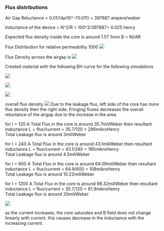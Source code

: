### Flux distributions

Air Gap Reluctance = 0.01/(4*pi*10^-7*0.01*1) = 397887 ampere/weber

Inductance of the device = N^2/R = 100^2/397887= 0.025 henry

Expected flux density inside the core is around 1.5T from B = NI/AR


Flux Distribution for relative permeability 1000
![](https://lh3.googleusercontent.com/RQH6hYMQvvJkhbi4plGyIOxLzjwEuU0eLla6HQdSRxiOB-OkTi-78sjqE4CjuyQO2KuJ-RE5Ks2Z6mMloC1aG4ph04YlZF5SnfnG62QrvuH3eT38TH508-pWXfP8M5ho_mEv_gZOxJreyBGzTr9BbZoxawT901Gv__vhYYROuGW5Svgg4RB1hh_5l0W7nsj8qZrTFfGC3P1BEdNk-FNaC7epP7ItRZFat9b2goo6o4NTIr6A0gZ5z6N1OF4G9ap19H8uNU9Ti7TP_kYsjXHEZFUmCldHnT4K5_r2txlTyEAWs2V1WQhAY2QmR2hTbu-3mrrRdWlvXJGVT7xjJhyEcwxUDkj0gLQ6ULb-talofRcHfFi8kaDo9Glw1ie_G7PRs09zwtgj0QiDmgNTqz1c-gEbbwW_3ApgM8RWVj1pAAQn5_hkBq5T9v3cV9bVA40JIJk1B-QoAzX6wDNKZDylOma1_uV8ppsU4mUBg9oZI_pZtB3Y-mIRK440nisHQZtzXD0zvylXkj4uuBD2n9xdK9fDwMnbqtb986JJhjwZuh5xw6rrjMbx2QU6Uj0s7LLIoaDDrPyFQy36Fy6zCqzOpEYE4tuC9Ua6nX3y-jJpGQ=w1503-h642-no)

Flux Density across the airgap is
![](https://lh3.googleusercontent.com/01-yG021bQJHc17siDxAsOzbesfsFjsHejTmnWwN_n4LjiLbuvHECZ3MDBm_iBoY7n8U08PcjOeYREMWg8gBsLU8IXf_e-v5JPgIg4bIQok7TooykpEcKpe9eI-516HrZrI0sjFBF8Xx-wW1P6PkptBarba2Db3y_Krqj0bqwXrLslbxnVgn63UBZoDUGknKXgMqE6w5vnTq08HMLFq5Bg1Aeispgwl9X1yDSOdQkp8w8oXD0nWZVDkB0QXgEYpZN8Ensho7yflHqF6TUvd9vf4Sd9eO5FPrq_WsuxgyXQynWnM-MRNvPR1Y4IWraDjQmlXad_XBNQgrPy5C5KbCBjLkJQ6FgdsJG5fGwKKz3hVmP82bwy3db8NpL87QmQKEJok1C4UMoMg0tOolasKZ3ZO4VnwNW5yvdxLEsqxZRsiyBrmgnY_VTXG8VDoZbGN3sbT3vTUGR1aEwzwA0FvByE8yWamZjhv5RtOavXMUrZiumFeDEZ5wGFmXii2PJnSo4-HuLK1i5tg_bXAouBsZlj2tCGoVQnDI1kZ-1SplFuXQ_MBJ_DEDmxKLyw1xGNqIhGFm0_-r6szz0SyXeFVvq2BrEnCX65zZt07UxXMSJg=w1703-h642-no)

Created material with the following BH curve for the following simulations 


 ![](https://lh3.googleusercontent.com/SGSqnUIOveHKzROF8FpCM7t90RwT4Qp_ELWMLrOsexJ8ZUe-mMgt9h49_cwlldoBkxaUlX6F4g-CXQnxNVrgvcGxuZ2usn6YZ6N15JoYFXSkkp8VyZcfi-KqkjM6ThYbWcJEgKAsalOgyECpOOf13F4LNz3I89iLT7MEqfbuv3k63_OmGerPe1S_jEStFj2ZPYUtoqCU3GepJOKlL9zFNa02L47WBOeFmQN8ksQZFrLeejWqv6e2JF0Oda3s3IAL2zaPJibKEYB3AQE6k53TnrLrTMMgc2nssZ6algKwVDOlpTyio2FIQs7B-sSkqwmKNJ3KOZ8JAuVdH_WCnLQER83teDhr8xsNFDd33iZEKRVU2DqTMlmpBh9KDBJRlox-iENPQ1uu-FwFTEBcVGVAQiWVTrl38foPb9IqL0hYXjVLvDnrcVMxjY6iczXlWYCrf3JyjMvMSdWqER9gCYaGLLEEa4gaHrVr-eN6JyCKYmwteCqWkH1fijSbFIWoulvyt4Cs8r7Ja1y4387Ggx4Owku147wsDWNh0SCSNY1hVurLivCeAydP9mW8xs-7yv9o7eZyrnJ3mTv8o2rdHh9IhNV4ttJff-eTDtnSVUJr2A=w463-h236-no)
 
 ![](https://lh3.googleusercontent.com/Y3H3SkEJbgXYWnfK1hjo5AsrawlV6DufNDLk1Na14U2zEi-__sW457P6VubJcSQl0Tfk9uGXenPFrI36X6Hoo_rP_RJmm-PFs3mriRidk3YkiPZvQwFjCjJWfQCRQd_5YOigLpqYhY3kNK4ndLRGx8Nr40Nc5K1aV-kuiftNMVr-NfHjXRO1XiPLazBcZJdrh4FoJ750yEF3tsIHvfrd2P3zvS3f-DlMGavne8bcyUZZ_5ek3AIbmMcuhIpczh728X2qn7WdLfq0acVlsZG5H0cekVcbvbMVVKOBJiO7Jbr-sLuQ9UAtyrjVdBCleFyCiZOUFX3LWXt2udXgRE56hTpLNwoLYl13Outpz1RHrfu-ORO_E7OLYL07wuOl8Z52adZH4gq4GxGKQUiPl9o19VRQhuS2oC4L0iDpYvoaBSwGdJskV5nt3veDwGCXL8uC-M-QfiD7sh3zk3WvLpq7npctEOkBsx_uGi_UepVeKwaQUxNv5XP99NDSwZaPf3XUjQAHEjz08CfZv9au4kSIYctio46Vfvys2lPn8JQYFOIEXy4yFJ9PBF7DLg-HGBWa2EWql7m6We04jewOrx4iMIoS_atna1MfdwSt85E9rw=w1503-h642-no)

![](https://lh3.googleusercontent.com/okc3f6478xj1yJkCs6xwLbM5ayFyeQ4ou6OgAqmrg9JOcsN0huUSFWyMij0-j3AwQ-9u9W97nMgMyiJ4gRz-k3ZDRq-lAvziKb-Ssook4A2pgGcISBpjnLnN3VSx3dGsUWiRRO-JhQulggZ7g64rVVamqDnyr5_Fm8uYv8H2eODusQZKUuVSyLay8wxXIL7g-GYXL7YeK4-BL1_4oXV_Ig-AQ0uGNWcnfqsadScXVLdW6O_CT_bm1ChUOXS_stxlhW6SX00qU6XuzWgkPSmdxAKArbysOLJUOtQ_tAwTAoPMsKsSMGHpFh-WEKXn2GJs-tHfod9DKq2oRcpYOCFcezoLKDQQHKZtPFm0BsfAtYCK4z1Br3Mj3rGcNX2MY3ZjOWnbCBLcep6CQw_dhgA_9krH1FpsJUf-dR30MtSz8f7T-VPEsYbKI14XQKNdre--IOXCAcRTsORX-nErulqOh8tVT2_TITCSdwHDO4eFx4mpPF4Lush0SB_PRINDQSDPq1WVfcWX27xGmbIRh044mazfTL9BnanmgMBqFLVbXy-plIlbhxRLfNLpFGIb4fcTeixngZ1gS5_Rd7rHK7-jFptGjucG2QfjwTDLJ-NIgw=w1703-h642-no)


overall flux density 
![](https://lh3.googleusercontent.com/IGmrx-ZrUCDZBV0ryD4cZIe0jhwlTGGVP0ZTojLjKM7KSymVm3zFdmJAWczyA3fqkM10fmcPw2XqmboyXJUSh2isXEUx1D04YkgJfQFRAusHfZe0Vcn-2simCko2fIejEHOzAUEcm0CFt-8v2qh0QGmgb2-q2ENq6c3vGYWk5xYcbFQbQQf-8JswhlwXj2_axX2d3EZ-NUR_YHHTD8MeuC6gnb_cYdEcuYQm_M3jrQ18Wlgqf4HsU4ANQDxs57BOIBvvcYPjhKbujGlRV5LjIw9ulCdghBao63iAPfOX0AwbQR_1Ph5caUN49B8Pyf3Tltr90u-varz2oN_rR7THIpvsVxGMdVgsFf8jsCgQRV6GWDdBPeQAAoI2DLRqOZ1YOG9G8Gv-ZdGp7m89cSxfAkUUUNmc1IAOa3WRBNGBexmWsm93QKPDfAmQsKdwMsKy9GQIvYiEZ_7VoDcOtdzXgEkTwVdVRFwGLYqEwr8mq3Ph7HuQQDEPsy9y_gXFUD0atNFaYPYMjw-L3EOCqGMUWba5hQBAlVR1yt3g-JD0K9-B-nb9w4ScjHmR3M6O_Ky8dUlLmhaK-Klg5jWXKc9tAZA2gDPAXYnA_LKCe6qyIw=w1503-h642-no)
Due to the leakage flux, left side of the core has more flux density then the right side.
Fringing fluxes decreases the overall reluctance of the airgap due to the increase in the area.

for I = 120 A
Total Flux in the core is around 35.7miliWeber
then resultant inductance L = flux/current = 35.7/120 = 296mikroHenry  
Total Leakage flux is around 3miliWeber

for I = 240 A
Total Flux in the core is around 43.1miliWeber
then resultant inductance L = flux/current = 43.1/240 = 180mikroHenry  
Total Leakage flux is around 4.5miliWeber

for I = 600 A
Total Flux in the core is around 64.09miliWeber
then resultant inductance L = flux/current = 64.9/600 = 108mikroHenry  
Total Leakage flux is around 10.22miliWeber

for I = 1200 A
Total Flux in the core is around 98.32miliWeber
then resultant inductance L = flux/current = 35.7/120 = 81.9mikroHenry  
Total Leakage flux is around 20miliWeber


![](https://lh3.googleusercontent.com/xDogYsieNIyDm3HQuuHj-ZXdPPf5xLW2qShO2Xh5GiWCxPG_dlSmkVPiOfaeSNbGc5bWuuPj-GvkBEzN8F-XtXMr4ciE86Juh7IZCCooes6Of-zmviugp5ZWZ2pq3p6VoAdxT3I-PpYfiPsxPawgIERZg2bx9cHS9C0N-D4v_1ZvotxnwsruVpbJtOXZfAhIOZ905LWNhZnIDMDmbvqcn4nthLLHeZUKrQQ3vpuUyicqvUdOAZG2eCLJ6YpjTbur_fgO6MKkCIj-Z-SRgrUTZOPWnmtk2FtV7SqsouCCHVKlth2NJA5okDZx1yYybD5Kh4eabyuxGXpvikcsNxU4MFe-IagbqaRJCO187uFvSH0aPsk2QdiYYCL498pxiPRMtvGYEXPllsnmWZWeSpbMsBmUEe8rOWUMB1XkKCKOdVMgP9_z1WeHUSfFwJzevEeWUEOfHyQl86tWlTFpdOMQQkkBQFTs4ODIqo94PtZxRyVvDfhAGwOmcxM45IlD4FQIWJsRlBXM12YCY3xkgDFVoLPOIyDhYkOLaNqLLLLSm9HwZfS3yzmOugQQRj4lCPqQEldV4vVwT_tOhzFJAaOAe1ertgL_q-M7V2ayTSHTTg=w540-h408-no)

as the current increases, the core saturates and B field does not change linearly with current.
this causes decrease in the inductance with the increasing current.
